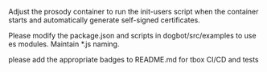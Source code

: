 Adjust the prosody container to run the init-users script when the container starts and  automatically generate self-signed certificates.

Please modify the package.json and scripts in dogbot/src/examples to use es modules. Maintain *.js naming.

please add the appropriate badges to README.md for tbox CI/CD and tests
